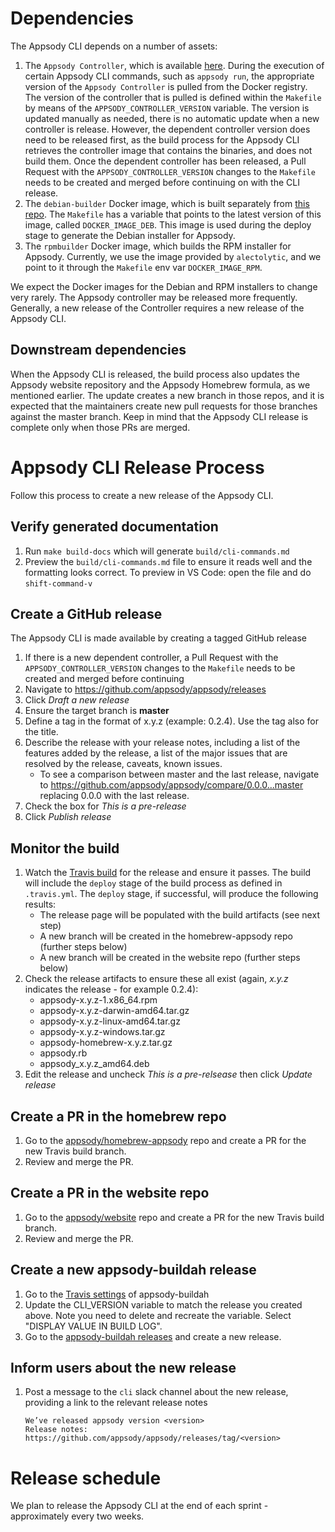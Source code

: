# Dependencies
The Appsody CLI depends on a number of assets:

1. The `Appsody Controller`, which is available [here](https://github.com/appsody/controller). During the execution of certain Appsody CLI commands, such as `appsody run`, the appropriate version of the `Appsody Controller` is pulled from the Docker registry. The version of the controller that is pulled is defined within the `Makefile` by means of the `APPSODY_CONTROLLER_VERSION` variable. The version is updated manually as needed, there is no automatic update when a new controller is release. However, the dependent controller version does need to be released first, as the build process for the Appsody CLI retrieves the controller image that contains the binaries, and does not build them. Once the dependent controller has been released, a Pull Request with the `APPSODY_CONTROLLER_VERSION` changes to the `Makefile` needs to be created and merged before continuing on with the CLI release.
1. The `debian-builder` Docker image, which is built separately from [this repo](https://github.com/appsody/debian-builder). The `Makefile` has a variable that points to the latest version of this image, called `DOCKER_IMAGE_DEB`. This image is used during the deploy stage to generate the Debian installer for Appsody. 
1. The `rpmbuilder` Docker image, which builds the RPM installer for Appsody. Currently, we use the image provided by `alectolytic`, and we point to it through the `Makefile` env var `DOCKER_IMAGE_RPM`.

We expect the Docker images for the Debian and RPM installers to change very rarely. The Appsody controller may be released more frequently. Generally, a new release of the Controller requires a new release of the Appsody CLI.

## Downstream dependencies
When the Appsody CLI is released, the build process also updates the Appsody website repository and the Appsody Homebrew formula, as we mentioned earlier. The update creates a new branch in those repos, and it is expected that the maintainers create new pull requests for those branches against the master branch. Keep in mind that the Appsody CLI release is complete only when those PRs are merged.

# Appsody CLI Release Process
Follow this process to create a new release of the Appsody CLI.

## Verify generated documentation
1. Run `make build-docs` which will generate `build/cli-commands.md`
1. Preview the `build/cli-commands.md` file to ensure it reads well and the formatting looks correct. To preview in VS Code: open the file and do `shift-command-v`

## Create a GitHub release
The Appsody CLI is made available by creating a tagged GitHub release
1. If there is a new dependent controller, a Pull Request with the `APPSODY_CONTROLLER_VERSION` changes to the `Makefile` needs to be created and merged before continuing
1. Navigate to https://github.com/appsody/appsody/releases
1. Click _Draft a new release_
1. Ensure the target branch is __master__
1. Define a tag in the format of x.y.z (example: 0.2.4). Use the tag also for the title.
1. Describe the release with your release notes, including a list of the features added by the release, a list of the major issues that are resolved by the release, caveats, known issues.
    * To see a comparison between master and the last release, navigate to https://github.com/appsody/appsody/compare/0.0.0...master replacing 0.0.0 with the last release.
1. Check the box for _This is a pre-release_
1. Click _Publish release_

## Monitor the build
1. Watch the [Travis build](https://travis-ci.com/appsody/appsody) for the release and ensure it passes. The build will include the `deploy` stage of the build process as defined in `.travis.yml`. The `deploy` stage, if successful, will produce the following results:
    * The release page will be populated with the build artifacts (see next step)
    * A new branch will be created in the homebrew-appsody repo (further steps below)
    * A new branch will be created in the website repo (further steps below)
1. Check the release artifacts to ensure these all exist (again, _x.y.z_ indicates the release - for example 0.2.4):
    * appsody-x.y.z-1.x86_64.rpm
    * appsody-x.y.z-darwin-amd64.tar.gz
    * appsody-x.y.z-linux-amd64.tar.gz
    * appsody-x.y.z-windows.tar.gz
    * appsody-homebrew-x.y.z.tar.gz
    * appsody.rb
    * appsody_x.y.z_amd64.deb
1. Edit the release and uncheck _This is a pre-relsease_ then click _Update release_

## Create a PR in the homebrew repo
1. Go to the [appsody/homebrew-appsody](https://github.com/appsody/homebrew-appsody/branches) repo and create a PR for the new Travis build branch.
1. Review and merge the PR.

## Create a PR in the website repo
1. Go to the [appsody/website](https://github.com/appsody/website/branches) repo and create a PR for the new Travis build branch.
1. Review and merge the PR.

## Create a new appsody-buildah release
1. Go to the [Travis settings](https://travis-ci.com/appsody/appsody-buildah/settings) of appsody-buildah
1. Update the CLI_VERSION variable to match the release you created above. Note you need to delete and recreate the variable. Select "DISPLAY VALUE IN BUILD LOG".
1. Go to the [appsody-buildah releases](https://github.com/appsody/appsody-buildah/releases) and create a new release.

## Inform users about the new release
1.  Post a message to the `cli` slack channel about the new release, providing a link to the relevant release notes
    ```
    We’ve released appsody version <version>
    Release notes: https://github.com/appsody/appsody/releases/tag/<version>
    ```

# Release schedule
We plan to release the Appsody CLI at the end of each sprint - approximately every two weeks.
